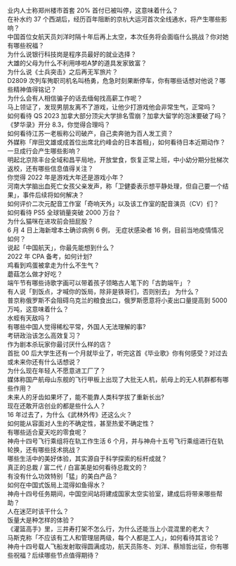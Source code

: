 业内人士称郑州楼市首套  20% 首付已被叫停，这意味着什么？  
在补水约 37 个西湖后，经历百年阻断的京杭大运河首次全线通水，将产生哪些影响？  
中国首位女航天员刘洋时隔十年后再上太空，本次任务将会面临什么挑战？你对她有哪些祝福？  
为什么说银行科技岗是程序员最好的就业选择？  
大雄的父母为什么不利用哆啦A梦的道具发家致富？  
为什么说《士兵突击》之后再无军旅片？  
D2809 次列车殉职司机名叫杨勇，危急时刻果断停车，你有哪些话想对他说？哪些精神值得铭记？  
为什么会有人相信骗子的话去缅甸找高薪工作呢？  
马上领证了，发现男朋友离不了游戏，让他少打游戏他会非常生气，正常吗？  
如何看待 QS 2023 加拿大部分顶尖大学排名雪崩？加拿大留学的泡沫要破了吗？  
《梦华录》开分 8.3，你觉得合理吗？  
如何看待江苏一老板称公司破产，自己卖奔驰为百人发工资？  
外媒称「岸田文雄或成首位出席北约峰会的日本首相」，如何看待日本近期动作？一旦成行会产生哪些影响？  
明起北京除丰台全域和昌平局地，开放堂食，恢复正常上班，中小幼分期分批梯次返校，还有哪些信息值得关注？  
你觉得 2022 年是游戏大年还是游戏小年？  
河南大学脑出血死亡女孩父亲发声，称「卫健委表示想平静处理，但自己要一个结果」，事件后续将如何解决？  
如何评价二次元配音工作室「奇响天外」以及该工作室的配音演员（CV）们？  
如何看待 PS5 全球销量突破 2000 万台？  
为什么猫咪在进攻前会扭屁股？  
6 月 4 日上海新增本土确诊病例 6 例， 无症状感染者 16 例，目前当地疫情情况如何？  
说起「中国航天」，你最先能想到什么？  
2022 年 CPA 备考，如何计划?  
鸡看到鸡蛋被拿走为什么不生气？  
蘑菇怎么做才好吃？  
端午节有哪些诗歌字画可以带着孩子领略古人笔下的「古韵端午」？  
有人说「到饭点，才喊你的饭局，除非是铁哥们，否则别去」 为什么？  
普京称俄罗斯不会阻碍乌克兰的粮食出口，俄罗斯愿意将小麦出口量提高到 5000 万吨，这意味着什么？  
水蛭有天敌吗？  
有哪些中国人觉得稀松平常，外国人无法理解的事?  
考研政治该怎么高效复习？  
作为剧本杀玩家你最讨厌什么样的店？  
首批 00 后大学生还有一个月就毕业了，听完这首《毕业歌》你有何感受？对过去或未来你还有什么话想说？  
为什么现在年轻人不愿意进工厂了？  
媒体称国产航母山东舰的飞行甲板上出现了大批无人机，航母上的无人机群都有哪些作用？  
未来人的牙齿如果坏了，能不能靠人类科学拔了重新长出?  
现在还敢开店创业的都是些什么人？  
16 年过去了，为什么《武林外传》还这么火？  
如何能从容面对人生的不确定性，甚至热爱不确定性？  
有哪些适合夏天吃的零食呢？  
神舟十四号飞行乘组将在轨工作生活 6 个月，并与神舟十五号飞行乘组进行在轨轮换，还有哪些技术挑战？  
哪些生活中的美好体验，其实源自于科学探索的标杆成就？  
真正的总裁 / 富二代 / 白富美是如何看待总裁文的？  
有没有什么功效特别「猛」的美白产品？  
如何在中国式饭局上混得如鱼得水？  
神舟十四号任务期间，中国空间站将建成国家太空实验室，建成后将带来哪些帮助？  
人在迷茫时该干什么？  
饭量大是种怎样的体验？  
《灌篮高手》里，三井寿打架不怎么行，为什么还能当上小混混里的老大？  
马斯克称「不应该有工人和管理层两级，每个人都是工人」，如何看待其言论？  
神舟十四号载人飞船发射取得圆满成功，航天员陈冬、刘洋、蔡旭哲出征，你有哪些祝福？后续哪些节点值得期待？  
